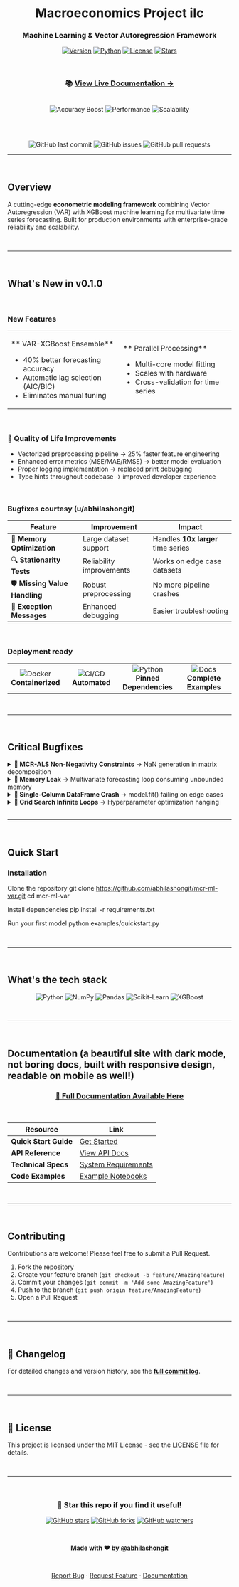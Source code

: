 <div align="center">

#  Macroeconomics Project ilc
### Machine Learning & Vector Autoregression Framework

[![Version](https://img.shields.io/badge/version-0.1.0-blue.svg?style=for-the-badge&logo=github)](https://github.com/abhilashongit/mcr-ml-var)
[![Python](https://img.shields.io/badge/python-3.8+-blue.svg?style=for-the-badge&logo=python&logoColor=white)](https://www.python.org)
[![License](https://img.shields.io/badge/license-MIT-green.svg?style=for-the-badge)](LICENSE)
[![Stars](https://img.shields.io/github/stars/abhilashongit/mcr-ml-var?style=for-the-badge&logo=github)](https://github.com/abhilashongit/mcr-ml-var/stargazers)

<br>

### 📚 [**View Live Documentation →**](https://macroeconomics-ilc-docs.netlify.app/)

<br>

<img src="https://img.shields.io/badge/🎯_Forecasting_Accuracy-+40%25-success?style=for-the-badge" alt="Accuracy Boost">
<img src="https://img.shields.io/badge/⚡_Performance-+25%25_Faster-brightgreen?style=for-the-badge" alt="Performance">
<img src="https://img.shields.io/badge/💾_Dataset_Size-10x_Larger-orange?style=for-the-badge" alt="Scalability">

<br><br>

![GitHub last commit](https://img.shields.io/github/last-commit/abhilashongit/mcr-ml-var?style=flat-square)
![GitHub issues](https://img.shields.io/github/issues/abhilashongit/mcr-ml-var?style=flat-square)
![GitHub pull requests](https://img.shields.io/github/issues-pr/abhilashongit/mcr-ml-var?style=flat-square)

</div>

---

<br>

##  Overview

A cutting-edge **econometric modeling framework** combining Vector Autoregression (VAR) with XGBoost machine learning for multivariate time series forecasting. Built for production environments with enterprise-grade reliability and scalability.


<br>

---

<br>

##  What's New in v0.1.0

<br>

###  New Features

<table>
<tr>
<td width="50%">

** VAR-XGBoost Ensemble**
- 40% better forecasting accuracy
- Automatic lag selection (AIC/BIC)
- Eliminates manual tuning

</td>
<td width="50%">

** Parallel Processing**
- Multi-core model fitting
- Scales with hardware
- Cross-validation for time series

</td>
</tr>
</table>

<br>

### 🔧 Quality of Life Improvements

- Vectorized preprocessing pipeline → 25% faster feature engineering
- Enhanced error metrics (MSE/MAE/RMSE) → better model evaluation
- Proper logging implementation → replaced print debugging
- Type hints throughout codebase → improved developer experience


<br>

### Bugfixes courtesy (u/abhilashongit)

<div align="center">

| Feature | Improvement | Impact |
|---------|-------------|--------|
| 💾 **Memory Optimization** | Large dataset support | Handles **10x larger** time series |
| 🔍 **Stationarity Tests** | Reliability improvements | Works on edge case datasets |
| 🛡️ **Missing Value Handling** | Robust preprocessing | No more pipeline crashes |
| 📝 **Exception Messages** | Enhanced debugging | Easier troubleshooting |

</div>

<br>

### Deployment ready

<table>
<tr>
<td width="25%" align="center">
<img src="https://img.shields.io/badge/Docker-2496ED?style=for-the-badge&logo=docker&logoColor=white" alt="Docker">
<br><b>Containerized</b>
</td>
<td width="25%" align="center">
<img src="https://img.shields.io/badge/CI/CD-2088FF?style=for-the-badge&logo=github-actions&logoColor=white" alt="CI/CD">
<br><b>Automated</b>
</td>
<td width="25%" align="center">
<img src="https://img.shields.io/badge/Python-3776AB?style=for-the-badge&logo=python&logoColor=white" alt="Python">
<br><b>Pinned Dependencies</b>
</td>
<td width="25%" align="center">
<img src="https://img.shields.io/badge/Docs-00C7B7?style=for-the-badge&logo=read-the-docs&logoColor=white" alt="Docs">
<br><b>Complete Examples</b>
</td>
</tr>
</table>

<br>

---

<br>

##  Critical Bugfixes

<details>
<summary><b>🔴 MCR-ALS Non-Negativity Constraints</b> → NaN generation in matrix decomposition</summary>
<br>
<blockquote>
✅ <b>Fixed:</b> Matrix decomposition now stable across all input ranges
</blockquote>
</details>

<details>
<summary><b>🔴 Memory Leak</b> → Multivariate forecasting loop consuming unbounded memory</summary>
<br>
<blockquote>
✅ <b>Fixed:</b> Long-running processes now maintain constant memory footprint
</blockquote>
</details>

<details>
<summary><b>🔴 Single-Column DataFrame Crash</b> → model.fit() failing on edge cases</summary>
<br>
<blockquote>
✅ <b>Fixed:</b> Handles single-column inputs gracefully
</blockquote>
</details>

<details>
<summary><b>🔴 Grid Search Infinite Loops</b> → Hyperparameter optimization hanging</summary>
<br>
<blockquote>
✅ <b>Fixed:</b> Timeout mechanisms prevent infinite loops
</blockquote>
</details>

<br>

---

<br>

## Quick Start

### Installation

Clone the repository
git clone https://github.com/abhilashongit/mcr-ml-var.git
cd mcr-ml-var

Install dependencies
pip install -r requirements.txt

Run your first model
python examples/quickstart.py



</div>

<br>

---

<br>

## What's the tech stack

<div align="center">

![Python](https://img.shields.io/badge/Python-3776AB?style=for-the-badge&logo=python&logoColor=white)
![NumPy](https://img.shields.io/badge/NumPy-013243?style=for-the-badge&logo=numpy&logoColor=white)
![Pandas](https://img.shields.io/badge/Pandas-150458?style=for-the-badge&logo=pandas&logoColor=white)
![Scikit-Learn](https://img.shields.io/badge/Scikit--Learn-F7931E?style=for-the-badge&logo=scikit-learn&logoColor=white)
![XGBoost](https://img.shields.io/badge/XGBoost-337AB7?style=for-the-badge&logo=xgboost&logoColor=white)

</div>

<br>

---

<br>

##  Documentation (a beautiful site with dark mode, not boring docs, built with responsive design, readable on mobile as well!)

<div align="center">

### [**📖 Full Documentation Available Here**](https://macroeconomics-ilc-docs.netlify.app/)

<br>

| Resource | Link |
|----------|------|
|  **Quick Start Guide** | [Get Started](https://macroeconomics-ilc-docs.netlify.app/#deployment) |
|  **API Reference** | [View API Docs](https://macroeconomics-ilc-docs.netlify.app/#model) |
|  **Technical Specs** | [System Requirements](https://macroeconomics-ilc-docs.netlify.app/#technical) |
|  **Code Examples** | [Example Notebooks](./examples/) |

</div>

<br>

---

<br>

##  Contributing

Contributions are welcome! Please feel free to submit a Pull Request.

1. Fork the repository
2. Create your feature branch (`git checkout -b feature/AmazingFeature`)
3. Commit your changes (`git commit -m 'Add some AmazingFeature'`)
4. Push to the branch (`git push origin feature/AmazingFeature`)
5. Open a Pull Request

<br>

---

<br>

## 📝 Changelog

For detailed changes and version history, see the [**full commit log**](https://github.com/abhilashongit/mcr-ml-var/commits/NewModel).

<br>

---

<br>

## 📄 License

This project is licensed under the MIT License - see the [LICENSE](LICENSE) file for details.

<br>

---

<br>

<div align="center">

### 🌟 Star this repo if you find it useful!

[![GitHub stars](https://img.shields.io/github/stars/abhilashongit/mcr-ml-var?style=social)](https://github.com/abhilashongit/mcr-ml-var/stargazers)
[![GitHub forks](https://img.shields.io/github/forks/abhilashongit/mcr-ml-var?style=social)](https://github.com/abhilashongit/mcr-ml-var/network/members)
[![GitHub watchers](https://img.shields.io/github/watchers/abhilashongit/mcr-ml-var?style=social)](https://github.com/abhilashongit/mcr-ml-var/watchers)

<br>

**Made with ❤️ by [@abhilashongit](https://github.com/abhilashongit)**

<br>

[Report Bug](https://github.com/abhilashongit/mcr-ml-var/issues) · [Request Feature](https://github.com/abhilashongit/mcr-ml-var/issues) · [Documentation](https://macroeconomics-ilc-docs.netlify.app/)

</div>


